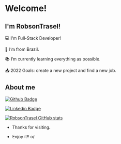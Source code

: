 # Welcome!

 

## I'm RobsonTrasel!

 

:computer: I'm Full-Stack Developer!

:house_with_garden: I’m from Brazil.

:books: I’m currently learning everything as possible.

:outbox_tray: 2022 Goals: create a new project and find a new job.

 

## About me

[![Github Badge](https://img.shields.io/badge/-Github-000?style=flat-square&logo=Github&logoColor=white&link=https://github.com/RobsonTrasel)](https://github.com/RobsonTrasel)

[![Linkedin Badge](https://img.shields.io/badge/-LinkedIn-blue?style=flat-square&logo=Linkedin&logoColor=white&link=https://www.linkedin.com/in/uniarobson/)](https://www.linkedin.com/in/uniarobson/)

[![RobsonTrasel GitHub stats](https://github-readme-stats.vercel.app/api?username=RobsonTrasel)](https://github.com/RobsonTrasel/github-readme-stats)

- Thanks for visiting.

- Enjoy it!! o/
